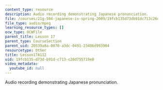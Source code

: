 ```yaml
---
content_type: resource
description: Audio recording demonstrating Japanese pronunciation.
file: /courses/21g-504-japanese-iv-spring-2009/19fcb135d73db91dc713c26d755719e0_Lesson17A112.mp3
file_type: audio/mpeg
learning_resource_types: []
ocw_type: OCWFile
parent_title: Lesson 17
parent_type: CourseSection
parent_uid: 20539a8a-0070-a3dc-0491-23486d993904
resourcetype: Other
title: Lesson17A112
uid: 19fcb135-d73d-b91d-c713-c26d755719e0
video_metadata:
  youtube_id: null
---
```

Audio recording demonstrating Japanese pronunciation.

